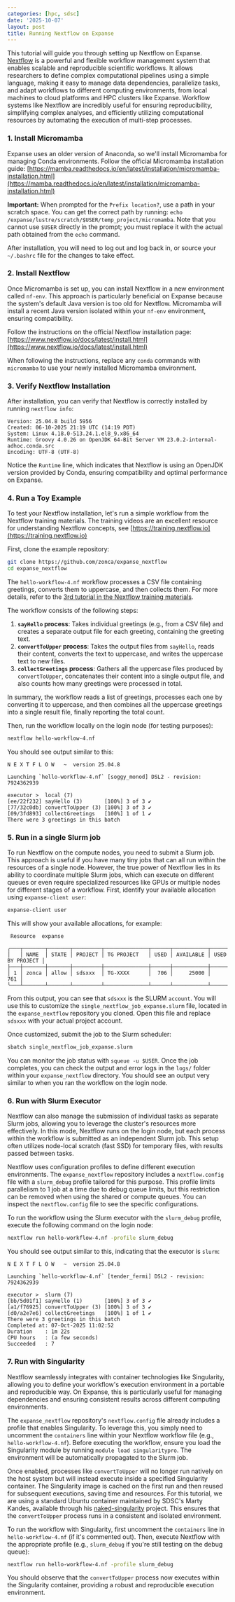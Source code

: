 ```yaml
---
categories: [hpc, sdsc]
date: '2025-10-07'
layout: post
title: Running Nextflow on Expanse
---
```


This tutorial will guide you through setting up Nextflow on Expanse. [Nextflow](https://www.nextflow.io/) is a powerful and flexible workflow management system that enables scalable and reproducible scientific workflows. It allows researchers to define complex computational pipelines using a simple language, making it easy to manage data dependencies, parallelize tasks, and adapt workflows to different computing environments, from local machines to cloud platforms and HPC clusters like Expanse. Workflow systems like Nextflow are incredibly useful for ensuring reproducibility, simplifying complex analyses, and efficiently utilizing computational resources by automating the execution of multi-step processes.

### 1. Install Micromamba

Expanse uses an older version of Anaconda, so we'll install Micromamba for managing Conda environments. Follow the official Micromamba installation guide: [https://mamba.readthedocs.io/en/latest/installation/micromamba-installation.html](https://mamba.readthedocs.io/en/latest/installation/micromamba-installation.html)

**Important:** When prompted for the `Prefix location?`, use a path in your scratch space. You can get the correct path by running: `echo /expanse/lustre/scratch/$USER/temp_project/micromamba`. Note that you cannot use `$USER` directly in the prompt; you must replace it with the actual path obtained from the `echo` command.

After installation, you will need to log out and log back in, or source your `~/.bashrc` file for the changes to take effect.

### 2. Install Nextflow

Once Micromamba is set up, you can install Nextflow in a new environment called `nf-env`. This approach is particularly beneficial on Expanse because the system's default Java version is too old for Nextflow. Micromamba will install a recent Java version isolated within your `nf-env` environment, ensuring compatibility.

Follow the instructions on the official Nextflow installation page: [https://www.nextflow.io/docs/latest/install.html](https://www.nextflow.io/docs/latest/install.html)

When following the instructions, replace any `conda` commands with `micromamba` to use your newly installed Micromamba environment.

### 3. Verify Nextflow Installation

After installation, you can verify that Nextflow is correctly installed by running `nextflow info`:

```
Version: 25.04.8 build 5956
Created: 06-10-2025 21:19 UTC (14:19 PDT)
System: Linux 4.18.0-513.24.1.el8_9.x86_64
Runtime: Groovy 4.0.26 on OpenJDK 64-Bit Server VM 23.0.2-internal-adhoc.conda.src
Encoding: UTF-8 (UTF-8)
```

Notice the `Runtime` line, which indicates that Nextflow is using an OpenJDK version provided by Conda, ensuring compatibility and optimal performance on Expanse.

### 4. Run a Toy Example

To test your Nextflow installation, let's run a simple workflow from the Nextflow training materials. The training videos are an excellent resource for understanding Nextflow concepts, see [https://training.nextflow.io](https://training.nextflow.io)

First, clone the example repository:

```bash
git clone https://github.com/zonca/expanse_nextflow
cd expanse_nextflow
```

The `hello-workflow-4.nf` workflow processes a CSV file containing greetings, converts them to uppercase, and then collects them. For more details, refer to the [3rd tutorial in the Nextflow training materials](https://training.nextflow.io/2.4.0/hello_nextflow/03_hello_workflow/).

The workflow consists of the following steps:

1.  **`sayHello` process**: Takes individual greetings (e.g., from a CSV file) and creates a separate output file for each greeting, containing the greeting text.
2.  **`convertToUpper` process**: Takes the output files from `sayHello`, reads their content, converts the text to uppercase, and writes the uppercase text to new files.
3.  **`collectGreetings` process**: Gathers all the uppercase files produced by `convertToUpper`, concatenates their content into a single output file, and also counts how many greetings were processed in total.

In summary, the workflow reads a list of greetings, processes each one by converting it to uppercase, and then combines all the uppercase greetings into a single result file, finally reporting the total count.

Then, run the workflow locally on the login node (for testing purposes):

```bash
nextflow hello-workflow-4.nf
```

You should see output similar to this:

```
N E X T F L O W   ~  version 25.04.8

Launching `hello-workflow-4.nf` [soggy_monod] DSL2 - revision: 7924362939

executor >  local (7)
[ee/22f232] sayHello (3)       [100%] 3 of 3 ✔
[77/32c0db] convertToUpper (3) [100%] 3 of 3 ✔
[09/3fd893] collectGreetings   [100%] 1 of 1 ✔
There were 3 greetings in this batch
```

### 5. Run in a single Slurm job

To run Nextflow on the compute nodes, you need to submit a Slurm job. This approach is useful if you have many tiny jobs that can all run within the resources of a single node. However, the true power of Nextflow lies in its ability to coordinate multiple Slurm jobs, which can execute on different queues or even require specialized resources like GPUs or multiple nodes for different stages of a workflow. First, identify your available allocation using `expanse-client user`:

```bash
expanse-client user
```

This will show your available allocations, for example:

```
 Resource  expanse 

╭───┬───────┬───────┬─────────┬──────────────┬──────┬───────────┬─────────────────╮
│   │ NAME  │ STATE │ PROJECT │ TG PROJECT   │ USED │ AVAILABLE │ USED BY PROJECT │
├───┼───────┼───────┼─────────┼──────────────┼──────┼───────────┼─────────────────┤
│ 1 │ zonca │ allow │ sdsxxx  │ TG-XXXX      │  706 │     25000 │             761 │
╰───┴───────┴───────┴─────────┴──────────────┴──────┴───────────┴─────────────────╯
```

From this output, you can see that `sdsxxx` is the SLURM `account`. You will use this to customize the `single_nextflow_job_expanse.slurm` file, located in the `expanse_nextflow` repository you cloned. Open this file and replace `sdsxxx` with your actual project account.

Once customized, submit the job to the Slurm scheduler:

```bash
sbatch single_nextflow_job_expanse.slurm
```

You can monitor the job status with `squeue -u $USER`. Once the job completes, you can check the output and error logs in the `logs/` folder within your `expanse_nextflow` directory. You should see an output very similar to when you ran the workflow on the login node.

### 6. Run with Slurm Executor

Nextflow can also manage the submission of individual tasks as separate Slurm jobs, allowing you to leverage the cluster's resources more effectively. In this mode, Nextflow runs on the login node, but each process within the workflow is submitted as an independent Slurm job. This setup often utilizes node-local scratch (fast SSD) for temporary files, with results passed between tasks.

Nextflow uses configuration profiles to define different execution environments. The `expanse_nextflow` repository includes a `nextflow.config` file with a `slurm_debug` profile tailored for this purpose. This profile limits parallelism to 1 job at a time due to debug queue limits, but this restriction can be removed when using the shared or compute queues. You can inspect the `nextflow.config` file to see the specific configurations.

To run the workflow using the Slurm executor with the `slurm_debug` profile, execute the following command on the login node:

```bash
nextflow run hello-workflow-4.nf -profile slurm_debug
```

You should see output similar to this, indicating that the executor is `slurm`:

```
N E X T F L O W   ~  version 25.04.8

Launching `hello-workflow-4.nf` [tender_fermi] DSL2 - revision: 7924362939

executor >  slurm (7)
[bb/5d01f1] sayHello (1)       [100%] 3 of 3 ✔
[a1/f76925] convertToUpper (3) [100%] 3 of 3 ✔
[d0/a2e7e6] collectGreetings   [100%] 1 of 1 ✔
There were 3 greetings in this batch
Completed at: 07-Oct-2025 11:02:52
Duration    : 1m 22s
CPU hours   : (a few seconds)
Succeeded   : 7
```

### 7. Run with Singularity

Nextflow seamlessly integrates with container technologies like Singularity, allowing you to define your workflow's execution environment in a portable and reproducible way. On Expanse, this is particularly useful for managing dependencies and ensuring consistent results across different computing environments.

The `expanse_nextflow` repository's `nextflow.config` file already includes a profile that enables Singularity. To leverage this, you simply need to uncomment the `containers` line within your Nextflow workflow file (e.g., `hello-workflow-4.nf`). Before executing the workflow, ensure you load the Singularity module by running `module load singularitypro`. The environment will be automatically propagated to the Slurm job.

Once enabled, processes like `convertToUpper` will no longer run natively on the host system but will instead execute inside a specified Singularity container. The Singularity image is cached on the first run and then reused for subsequent executions, saving time and resources. For this tutorial, we are using a standard Ubuntu container maintained by SDSC's Marty Kandes, available through his [naked-singularity](https://github.com/mkandes/naked-singularity) project. This ensures that the `convertToUpper` process runs in a consistent and isolated environment.

To run the workflow with Singularity, first uncomment the `containers` line in `hello-workflow-4.nf` (if it's commented out). Then, execute Nextflow with the appropriate profile (e.g., `slurm_debug` if you're still testing on the debug queue):

```bash
nextflow run hello-workflow-4.nf -profile slurm_debug
```

You should observe that the `convertToUpper` process now executes within the Singularity container, providing a robust and reproducible execution environment.
